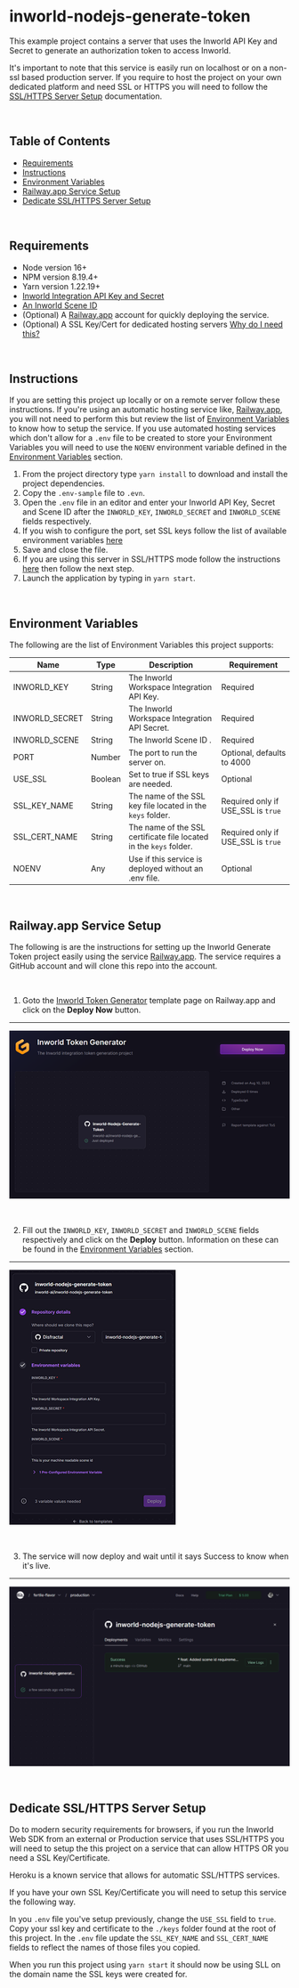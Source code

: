 # inworld-nodejs-generate-token

This example project contains a server that uses the Inworld API Key and Secret to generate an authorization token to access Inworld.

It's important to note that this service is easily run on localhost or on a non-ssl based production server. If you require to host the project on your own dedicated platform and need SSL or HTTPS you will need to follow the [SSL/HTTPS Server Setup](#server-setup) documentation.

<br>

## Table of Contents

- [Requirements](#requirements)
- [Instructions](#instructions)
- [Environment Variables](#env)
- [Railway.app Service Setup](#railway-setup)
- [Dedicate SSL/HTTPS Server Setup](#server-setup)

<br>

## Requirements <a id="requirements" name="requirements"></a>

- Node version 16+
- NPM version 8.19.4+
- Yarn version 1.22.19+
- [Inworld Integration API Key and Secret](https://studio.inworld.ai/)
- [An Inworld Scene ID](https://studio.inworld.ai/)
- (Optional) A [Railway.app](https://railway.app) account for quickly deploying the service.
- (Optional) A SSL Key/Cert for dedicated hosting servers [Why do I need this?](#server-setup)

<br>

## Instructions <a id="instructions" name="instructions"></a>

If you are setting this project up locally or on a remote server follow these instructions. If you're using an automatic hosting service like, [Railway.app](https://railway.app), you will not need to perform this but review the list of [Environment Variables](#env) to know how to setup the service. If you use automated hosting services which don't allow for a `.env` file to be created to store your Environment Variables you will need to use the `NOENV` environment variable defined in the [Environment Variables](#env) section.

1. From the project directory type `yarn install` to download and install the project dependencies.
1. Copy the `.env-sample` file to `.evn`.
1. Open the `.env` file in an editor and enter your Inworld API Key, Secret and Scene ID after the `INWORLD_KEY`, `INWORLD_SECRET` and `INWORLD_SCENE` fields respectively.
1. If you wish to configure the port, set SSL keys follow the list of available environment variables [here](#env)
1. Save and close the file.
1. If you are using this server in SSL/HTTPS mode follow the instructions [here](#server-setup) then follow the next step.
1. Launch the application by typing in `yarn start`.

<br>

## Environment Variables <a id="env" name="env"></a>

The following are the list of Environment Variables this project supports:

| Name           | Type    | Description                                                        | Requirement                        |
| -------------- | ------- | ------------------------------------------------------------------ | ---------------------------------- |
| INWORLD_KEY    | String  | The Inworld Workspace Integration API Key.                         | Required                           |
| INWORLD_SECRET | String  | The Inworld Workspace Integration API Secret.                      | Required                           |
| INWORLD_SCENE  | String  | The Inworld Scene ID .                                             | Required                           |
| PORT           | Number  | The port to run the server on.                                     | Optional, defaults to 4000         |
| USE_SSL        | Boolean | Set to true if SSL keys are needed.                                | Optional                           |
| SSL_KEY_NAME   | String  | The name of the SSL key file located in the `keys` folder.         | Required only if USE_SSL is `true` |
| SSL_CERT_NAME  | String  | The name of the SSL certificate file located in the `keys` folder. | Required only if USE_SSL is `true` |
| NOENV          | Any     | Use if this service is deployed without an .env file.              | Optional                           |

<br>

## Railway.app Service Setup <a id="railway-setup" name="railway-setup"></a>

The following is are the instructions for setting up the Inworld Generate Token project easily using the service [Railway.app](https://railway.app/). The service requires a GitHub account and will clone this repo into the account.

<br>

1. Goto the [Inworld Token Generator](https://railway.app/template/FIgbO1?referralCode=kc8zVG) template page on Railway.app and click on the **Deploy Now** button.

---

![Railway.app Dashboard Homepage](/imgs/img-1-a.png "Railway.app Dashboard Homepage")

<br>

2. Fill out the `INWORLD_KEY`, `INWORLD_SECRET` and `INWORLD_SCENE` fields respectively and click on the **Deploy** button. Information on these can be found in the [Environment Variables](#env) section.

---

![Railway.app Template Deploy](/imgs/img-1-b.png "Railway.app Template Deploy")

<br>

3. The service will now deploy and wait until it says Success to know when it's live.

---

![Railway.app Template Deploy](/imgs/img-1-c.png "Railway.app Template Deploy")

<br>

## Dedicate SSL/HTTPS Server Setup <a id="server-setup" name="server-setup"></a>

Do to modern security requirements for browsers, if you run the Inworld Web SDK from an external or Production service that uses SSL/HTTPS you will need to setup the this project on a service that can allow HTTPS OR you need a SSL Key/Certificate.

Heroku is a known service that allows for automatic SSL/HTTPS services.

If you have your own SSL Key/Certificate you will need to setup this service the following way.

In you `.env` file you've setup previously, change the `USE_SSL` field to `true`. Copy your ssl key and certificate to the `./keys` folder found at the root of this project. In the `.env` file update the `SSL_KEY_NAME` and `SSL_CERT_NAME` fields to reflect the names of those files you copied.

When you run this project using `yarn start` it should now be using SLL on the domain name the SSL keys were created for.

<br>
